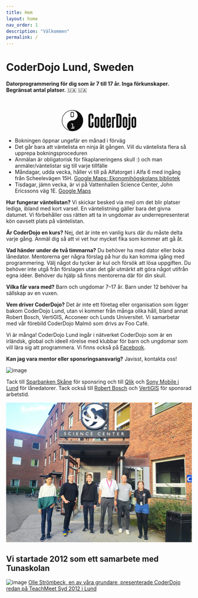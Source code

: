 ```yaml
---
title: Hem
layout: home
nav_order: 1
description: "Välkommen"
permalink: /
---
```

# CoderDojo Lund, Sweden

**Datorprogrammering för dig som är 7 till 17 år. Inga förkunskaper. Begränsat antal platser.** 🇺🇦 🇺🇦


<!--Ticket Tailor Widget. Paste this into your website where you want the widget to appear. Do not change the code or the widget may not work properly.-->
<div class="tt-widget"><div class="tt-widget-fallback"><br /></div><script data-inline-bg-fill="false" data-inline-inherit-ref-from-url-param="" data-inline-minimal="true" data-inline-ref="website_widget" data-inline-show-logo="false" data-type="inline" data-url="https://www.tickettailor.com/all-tickets/coderdojolund/" src="https://cdn.tickettailor.com/js/widgets/min/widget.js"></script></div>
<!--End of Ticket Tailor Widget-->
<p align="center">
    <img src="images/coderdojo-logo.png" alt="CoderDojo logo" width="40%">
</p>

- Bokningen öppnar ungefär en månad i förväg
- Det går bara att väntelista en ninja åt gången. Vill du väntelista flera så upprepa bokningsproceduren
- Anmälan är obligatorisk för fikaplaneringens skull :) och man anmäler/väntelistar sig till varje tillfälle
- Måndagar, udda vecka, håller vi till på Alfatorget i Alfa 6 med ingång från Scheelevägen 15H. [Google Maps: Ekonomihögskolans bibliotek](https://maps.app.goo.gl/ubgcMqqw7idD7JLJ6)
- Tisdagar, jämn vecka, är vi på Vattenhallen Science Center, John Ericssons väg 1E. [Google Maps](https://maps.app.goo.gl/TMhEfFPGSss6qcQb9)

**Hur fungerar väntelistan?** Vi skickar besked via mejl om det blir platser lediga, ibland med kort varsel. En väntelistning gäller bara det givna datumet. Vi förbehåller oss rätten att ta in ungdomar av underrepresenterat kön oavsett plats på väntelistan.

**Är CoderDojo en kurs?** Nej, det är inte en vanlig kurs där du måste delta varje gång. Anmäl dig så att vi vet hur mycket fika som kommer att gå åt.

**Vad händer under de två timmarna?** Du behöver ha med dator eller boka lånedator. Mentorerna ger några förslag på hur du kan komma igång med programmering. Välj något du tycker är kul och försök att lösa uppgiften. Du behöver inte utgå från förslagen utan det går utmärkt att göra något utifrån egna idéer. Behöver du hjälp så finns mentorerna där för din skull.

**Vilka får vara med?** Barn och ungdomar 7&ndash;17 år. Barn under 12 behöver ha sällskap av en vuxen.

**Vem driver CoderDojo?** Det är inte ett företag eller organisation som ligger bakom CoderDojo Lund, utan vi kommer från många olika håll, bland annat Robert Bosch, VertiGIS, Acconeer och Lunds Universitet. Vi samarbetar med vår förebild CoderDojo Malmö som drivs av Foo Café.

Vi är många! CoderDojo Lund ingår i nätverket CoderDojo som är en irländsk, global och ideell rörelse med klubbar för barn och ungdomar som vill lära sig att programmera.
Vi finns också på [Facebook](https://www.facebook.com/CoderDojoLund/).


**Kan jag vara mentor eller sponsringsansvarig?** Javisst, kontakta oss!

![image](https://github.com/user-attachments/assets/10d745e6-c5d9-4b37-9a9b-be1f5b064bf0)

Tack till [Sparbanken Skåne](https://www.sparbankenskane.se) för sponsring och till [Qlik](https://www.qlik.com/us) och [Sony Mobile i Lund](https://electronics.sony.com) för lånedatorer. 
Tack också till [Robert Bosch](https://www.bosch.se/nyheter/bosch-r-d-lund/) och [VertiGIS](https://support.vertigis.com/hc/sv) för sponsrad arbetstid.

![CoderDojo-gänget vid Vattenhallen 2022](images/vattenhallen-IMG_20221004_165713.jpg)

## Vi startade 2012 som ett samarbete med Tunaskolan

![image](https://github.com/user-attachments/assets/c2fd2e89-1a0a-47a2-bc6b-d37c30d6e964)
[Olle Strömbeck, en av våra grundare, presenterade CoderDojo redan på TeachMeet Syd 2012 i Lund](https://www.youtube.com/watch?v=YsHCjSjgzx4)

